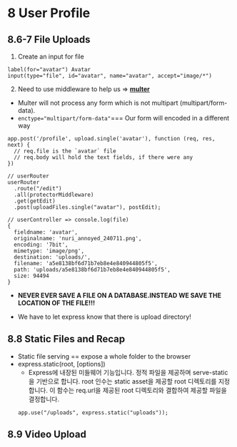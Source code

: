 # 8 User Profile

## 8.6-7 File Uploads

1. Create an input for file

```
label(for="avatar") Avatar
input(type="file", id="avatar", name="avatar", accept="image/*")
```

2. Need to use middleware to help us => [**multer**](https://www.npmjs.com/package/multer)

- Multer will not process any form which is not multipart (multipart/form-data).
- `enctype="multipart/form-data"`=== Our form will encoded in a different way

```
app.post('/profile', upload.single('avatar'), function (req, res, next) {
  // req.file is the `avatar` file
  // req.body will hold the text fields, if there were any
})
```

```
// userRouter
userRouter
  .route("/edit")
  .all(protectorMiddleware)
  .get(getEdit)
  .post(uploadFiles.single("avatar"), postEdit);

// userController => console.log(file)
{
  fieldname: 'avatar',
  originalname: 'nuri_annoyed_240711.png',
  encoding: '7bit',
  mimetype: 'image/png',
  destination: 'uploads/',
  filename: 'a5e8138bf6d71b7eb8e4e840944805f5',
  path: 'uploads/a5e8138bf6d71b7eb8e4e840944805f5',
  size: 94494
}
```

- **NEVER EVER SAVE A FILE ON A DATABASE.INSTEAD WE SAVE THE LOCATION OF THE FILE!!!**

- We have to let express know that there is upload directory!

## 8.8 Static Files and Recap

- Static file serving == expose a whole folder to the browser
- express.static(root, [options])
  - Express에 내장된 미들웨어 기능입니다. 정적 파일을 제공하며 serve-static을 기반으로 합니다. root 인수는 static asset을 제공할 root 디렉토리를 지정합니다. 이 함수는 req.url을 제공된 root 디렉토리와 결합하여 제공할 파일을 결정합니다.
  ```
  app.use("/uploads", express.static("uploads"));
  ```

## 8.9 Video Upload
